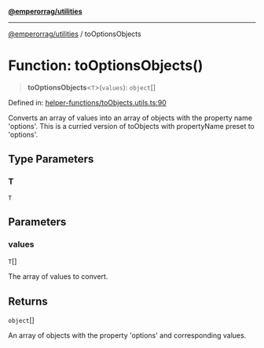 [**@emperorrag/utilities**](../README.md)

***

[@emperorrag/utilities](../globals.md) / toOptionsObjects

# Function: toOptionsObjects()

> **toOptionsObjects**\<`T`\>(`values`): `object`[]

Defined in: [helper-functions/toObjects.utils.ts:90](https://github.com/EmperorRAG/my-projects-monorepo/blob/e2bd1d08dbedaf6b4d2837cf58e4e4885a5e09fe/libs/utilities/src/lib/helper-functions/toObjects.utils.ts#L90)

Converts an array of values into an array of objects with the property name 'options'.
This is a curried version of toObjects with propertyName preset to 'options'.

## Type Parameters

### T

`T`

## Parameters

### values

`T`[]

The array of values to convert.

## Returns

`object`[]

An array of objects with the property 'options' and corresponding values.

